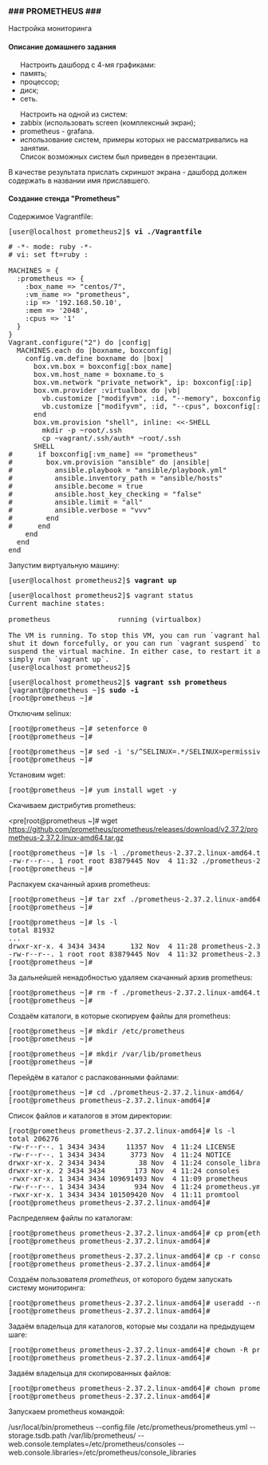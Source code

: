 <h3>### PROMETHEUS ###</h3>

<p>Настройка мониторинга</p>

<h4>Описание домашнего задания</h4>

<ul>Настроить дашборд с 4-мя графиками:
<li>память;</li>
<li>процессор;</li>
<li>диск;</li>
<li>сеть.</li>
</ul>

<ul>Настроить на одной из систем:
<li>zabbix (использовать screen (комплексный экран);</li>
<li>prometheus - grafana.</li>
<li>использование систем, примеры которых не рассматривались на занятии.<br />
Список возможных систем был приведен в презентации.</li>
</ul>

<p>В качестве результата прислать скриншот экрана - дашборд должен содержать в названии имя приславшего.</p>

<h4>Создание стенда "Prometheus"</h4>

<p>Содержимое Vagrantfile:</p>

<pre>[user@localhost prometheus2]$ <b>vi ./Vagrantfile</b></pre>

<pre># -*- mode: ruby -*-
# vi: set ft=ruby :

MACHINES = {
  :prometheus => {
    :box_name => "centos/7",
    :vm_name => "prometheus",
    :ip => '192.168.50.10',
    :mem => '2048',
    :cpus => '1'
  }
}
Vagrant.configure("2") do |config|
  MACHINES.each do |boxname, boxconfig|
    config.vm.define boxname do |box|
      box.vm.box = boxconfig[:box_name]
      box.vm.host_name = boxname.to_s
      box.vm.network "private_network", ip: boxconfig[:ip]
      box.vm.provider :virtualbox do |vb|
        vb.customize ["modifyvm", :id, "--memory", boxconfig[:mem]]
        vb.customize ["modifyvm", :id, "--cpus", boxconfig[:cpus]]
      end
      box.vm.provision "shell", inline: <<-SHELL
        mkdir -p ~root/.ssh
        cp ~vagrant/.ssh/auth* ~root/.ssh
      SHELL
#      if boxconfig[:vm_name] == "prometheus"
#        box.vm.provision "ansible" do |ansible|
#          ansible.playbook = "ansible/playbook.yml"
#          ansible.inventory_path = "ansible/hosts"
#          ansible.become = true
#          ansible.host_key_checking = "false"
#          ansible.limit = "all"
#          ansible.verbose = "vvv"
#        end
#      end
    end
  end
end</pre>

<p>Запустим виртуальную машину:</p>

<pre>[user@localhost prometheus2]$ <b>vagrant up</b></pre>

<pre>[user@localhost prometheus2]$ vagrant status
Current machine states:

prometheus                running (virtualbox)

The VM is running. To stop this VM, you can run `vagrant halt` to
shut it down forcefully, or you can run `vagrant suspend` to simply
suspend the virtual machine. In either case, to restart it again,
simply run `vagrant up`.
[user@localhost prometheus2]$</pre>

<pre>[user@localhost prometheus2]$ <b>vagrant ssh prometheus</b>
[vagrant@prometheus ~]$ <b>sudo -i</b>
[root@prometheus ~]#</pre>

<p>Отключим selinux:</p>

<pre>[root@prometheus ~]# setenforce 0
[root@prometheus ~]#</pre>

<pre>[root@prometheus ~]# sed -i 's/^SELINUX=.*/SELINUX=permissive/g' /etc/selinux/config
[root@prometheus ~]#</pre>

<p>Установим wget:</p>

<pre>[root@prometheus ~]# yum install wget -y</pre>

<p>Скачиваем дистрибутив prometheus:</p>

<pre[root@prometheus ~]# wget https://github.com/prometheus/prometheus/releases/download/v2.37.2/prometheus-2.37.2.linux-amd64.tar.gz</pre>

<pre>[root@prometheus ~]# ls -l ./prometheus-2.37.2.linux-amd64.tar.gz 
-rw-r--r--. 1 root root 83879445 Nov  4 11:32 ./prometheus-2.37.2.linux-amd64.tar.gz
[root@prometheus ~]#</pre>

<p>Распакуем скачанный архив prometheus:</p>

<pre>[root@prometheus ~]# tar zxf ./prometheus-2.37.2.linux-amd64.tar.gz 
[root@prometheus ~]#</pre>

<pre>[root@prometheus ~]# ls -l
total 81932
...
drwxr-xr-x. 4 3434 3434      132 Nov  4 11:28 prometheus-2.37.2.linux-amd64
-rw-r--r--. 1 root root 83879445 Nov  4 11:32 prometheus-2.37.2.linux-amd64.tar.gz
[root@prometheus ~]#</pre>

<p>За дальнейшей ненадобностью удаляем скачанный архив prometheus:</p>

<pre>[root@prometheus ~]# rm -f ./prometheus-2.37.2.linux-amd64.tar.gz 
[root@prometheus ~]#</pre>

<p>Создаём каталоги, в которые скопируем файлы для prometheus:</p>

<pre>[root@prometheus ~]# mkdir /etc/prometheus
[root@prometheus ~]#</pre>

<pre>[root@prometheus ~]# mkdir /var/lib/prometheus
[root@prometheus ~]#</pre>

<p>Перейдём в каталог с распакованными файлами:</p>

<pre>[root@prometheus ~]# cd ./prometheus-2.37.2.linux-amd64/
[root@prometheus prometheus-2.37.2.linux-amd64]#</pre>

<p>Список файлов и каталогов в этом директории:</p>

<pre>[root@prometheus prometheus-2.37.2.linux-amd64]# ls -l
total 206276
-rw-r--r--. 1 3434 3434     11357 Nov  4 11:24 LICENSE
-rw-r--r--. 1 3434 3434      3773 Nov  4 11:24 NOTICE
drwxr-xr-x. 2 3434 3434        38 Nov  4 11:24 console_libraries
drwxr-xr-x. 2 3434 3434       173 Nov  4 11:24 consoles
-rwxr-xr-x. 1 3434 3434 109691493 Nov  4 11:09 prometheus
-rw-r--r--. 1 3434 3434       934 Nov  4 11:24 prometheus.yml
-rwxr-xr-x. 1 3434 3434 101509420 Nov  4 11:11 promtool
[root@prometheus prometheus-2.37.2.linux-amd64]#</pre>

<p>Распределяем файлы по каталогам:</p>

<pre>[root@prometheus prometheus-2.37.2.linux-amd64]# cp prom{etheus,tool} /usr/local/bin/
[root@prometheus prometheus-2.37.2.linux-amd64]#</pre>

<pre>[root@prometheus prometheus-2.37.2.linux-amd64]# cp -r console{_libraries,s} prometheus.yml /etc/prometheus
[root@prometheus prometheus-2.37.2.linux-amd64]#</pre>

<p>Создаём пользователя <i>prometheus</i>, от которого будем запускать систему мониторинга:</p>

<pre>[root@prometheus prometheus-2.37.2.linux-amd64]# useradd --no-create-home --shell /bin/false prometheus
[root@prometheus prometheus-2.37.2.linux-amd64]#</pre>

<p>Задаём владельца для каталогов, которые мы создали на предыдущем шаге:</p>

<pre>[root@prometheus prometheus-2.37.2.linux-amd64]# chown -R prometheus: /etc/prometheus /var/lib/prometheus
[root@prometheus prometheus-2.37.2.linux-amd64]#</pre>

<p>Задаём владельца для скопированных файлов:</p>

<pre>[root@prometheus prometheus-2.37.2.linux-amd64]# chown prometheus: /usr/local/bin/prom{etheus,tool}
[root@prometheus prometheus-2.37.2.linux-amd64]#</pre>

<p>Запускаем prometheus командой:</p>

/usr/local/bin/prometheus --config.file /etc/prometheus/prometheus.yml --storage.tsdb.path /var/lib/prometheus/ --web.console.templates=/etc/prometheus/consoles --web.console.libraries=/etc/prometheus/console_libraries







